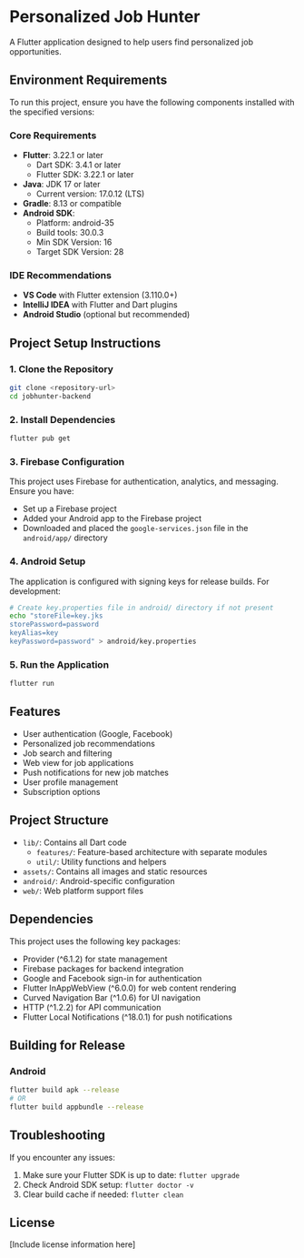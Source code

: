 # Personalized Job Hunter

A Flutter application designed to help users find personalized job opportunities.

## Environment Requirements

To run this project, ensure you have the following components installed with the specified versions:

### Core Requirements

- **Flutter**: 3.22.1 or later
  - Dart SDK: 3.4.1 or later
  - Flutter SDK: 3.22.1 or later
- **Java**: JDK 17 or later
  - Current version: 17.0.12 (LTS)
- **Gradle**: 8.13 or compatible
- **Android SDK**:
  - Platform: android-35
  - Build tools: 30.0.3
  - Min SDK Version: 16
  - Target SDK Version: 28

### IDE Recommendations

- **VS Code** with Flutter extension (3.110.0+)
- **IntelliJ IDEA** with Flutter and Dart plugins
- **Android Studio** (optional but recommended)

## Project Setup Instructions

### 1. Clone the Repository

```bash
git clone <repository-url>
cd jobhunter-backend
```

### 2. Install Dependencies

```bash
flutter pub get
```

### 3. Firebase Configuration

This project uses Firebase for authentication, analytics, and messaging. Ensure you have:

- Set up a Firebase project
- Added your Android app to the Firebase project
- Downloaded and placed the `google-services.json` file in the `android/app/` directory

### 4. Android Setup

The application is configured with signing keys for release builds. For development:

```bash
# Create key.properties file in android/ directory if not present
echo "storeFile=key.jks
storePassword=password
keyAlias=key
keyPassword=password" > android/key.properties
```

### 5. Run the Application

```bash
flutter run
```

## Features

- User authentication (Google, Facebook)
- Personalized job recommendations
- Job search and filtering
- Web view for job applications
- Push notifications for new job matches
- User profile management
- Subscription options

## Project Structure

- `lib/`: Contains all Dart code
  - `features/`: Feature-based architecture with separate modules
  - `util/`: Utility functions and helpers
- `assets/`: Contains all images and static resources
- `android/`: Android-specific configuration
- `web/`: Web platform support files

## Dependencies

This project uses the following key packages:

- Provider (^6.1.2) for state management
- Firebase packages for backend integration
- Google and Facebook sign-in for authentication
- Flutter InAppWebView (^6.0.0) for web content rendering
- Curved Navigation Bar (^1.0.6) for UI navigation
- HTTP (^1.2.2) for API communication
- Flutter Local Notifications (^18.0.1) for push notifications

## Building for Release

### Android

```bash
flutter build apk --release
# OR
flutter build appbundle --release
```

## Troubleshooting

If you encounter any issues:

1. Make sure your Flutter SDK is up to date: `flutter upgrade`
2. Check Android SDK setup: `flutter doctor -v`
3. Clear build cache if needed: `flutter clean`

## License

[Include license information here]
